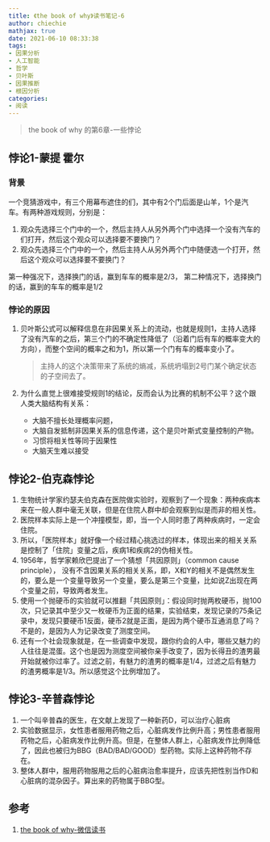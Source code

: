 ```yaml
---
title: 《the book of why》读书笔记-6
author: chiechie
mathjax: true
date: 2021-06-10 08:33:38
tags: 
- 因果分析
- 人工智能
- 哲学
- 贝叶斯
- 因果推断
- 根因分析
categories: 
- 阅读
---
```


> the book of why 的第6章-一些悖论


## 悖论1-蒙提 霍尔

### 背景
一个竞猜游戏中，有三个用幕布遮住的们，其中有2个门后面是山羊，1个是汽车。有两种游戏规则，分别是：

1. 观众先选择三个门中的一个，然后主持人从另外两个门中选择一个没有汽车的们打开，然后这个观众可以选择要不要换门？
2. 观众先选择三个门中的一个，然后主持人从另外两个门中随便选一个打开，然后这个观众可以选择要不要换门？

第一种强况下，选择换门的话，赢到车车的概率是2/3，
第二种情况下，选择换门的话，赢到的车车的概率是1/2

### 悖论的原因

1. 贝叶斯公式可以解释信息在非因果关系上的流动，也就是规则1，主持人选择了没有汽车的之后，第三个门的不确定性降低了（沿着门后有车的概率变大的方向），而整个空间的概率之和为1，所以第一个门有车的概率变小了。

    > 主持人的这个决策带来了系统的熵减，系统坍塌到2号门某个确定状态的子空间去了。
2. 为什么直觉上很难接受规则1的结论，反而会认为比赛的机制不公平？这个跟人类大脑结构有关系：

    - 大脑不擅长处理概率问题，
    - 大脑自发抵制非因果关系的信息传递，这个是贝叶斯式变量控制的产物。
    - 习惯将相关性等同于因果性
    - 大脑天生难以接受


## 悖论2-伯克森悖论


1. 生物统计学家约瑟夫伯克森在医院做实验时，观察到了一个现象：两种疾病本来在一般人群中毫无关联，但是在住院人群中却会观察到似是而非的相关性。
2. 医院样本实际上是一个冲撞模型，即，当一个人同时患了两种疾病时，一定会住院。
3. 所以，「医院样本」就好像一个经过精心挑选过的样本，体现出来的相关关系是控制了「住院」变量之后，疾病1和疾病2的伪相关性。
4. 1956年，哲学家赖欣巴提出了一个猜想「共因原则」（common cause principle）， 没有不含因果关系的相关关系，即，X和Y的相关不是偶然发生的，要么是一个变量导致另一个变量，要么是第三个变量，比如说Z出现在两个变量之前，导致两者发生。
5. 使用一个抛硬币的实验就可以推翻「共因原则」：假设同时抛两枚硬币，抛100次，只记录其中至少又一枚硬币为正面的结果，实验结束，发现记录的75条记录中，发现只要硬币1反面，硬币2就是正面，是因为两个硬币互通消息了吗？不是的，是因为人为记录改变了测度空间。
6. 还有一个社会现象就是，在一些调查中发现，跟你约会的人中，哪些又魅力的人往往是混蛋。这个也是因为测度空间被你亲手改变了，因为长得丑的渣男最开始就被你过率了。过滤之前，有魅力的渣男的概率是1/4，过滤之后有魅力的渣男概率是1/3。所以感觉这个比例增加了。

## 悖论3-辛普森悖论
1. 一个叫辛普森的医生，在文献上发现了一种新药D，可以治疗心脏病
2. 实验数据显示，女性患者服用药物之后，心脏病发作比例升高；男性患者服用药物之后，心脏病发作比例升高。但是，在整体人群上，心脏病发作比例降低了，因此也被归为BBG（BAD/BAD/GOOD）型药物。实际上这种药物不存在。
3. 整体人群中，服用药物服用之后的心脏病治愈率提升，应该先把性别当作D和心脏病的混杂因子。算出来的药物属于BBG型。

## 参考

1. [the book of why-微信读书](http://bayes.cs.ucla.edu/WHY/why-intro.pdf)
